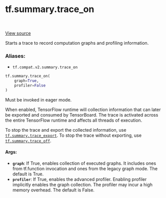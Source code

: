 <div itemscope itemtype="http://developers.google.com/ReferenceObject">
<meta itemprop="name" content="tf.summary.trace_on" />
<meta itemprop="path" content="Stable" />
</div>

# tf.summary.trace_on

<!-- Insert buttons -->

<table class="tfo-notebook-buttons tfo-api" align="left">
</table>

<a target="_blank" href="/code/stable/tensorflow/python/ops/summary_ops_v2.py">View source</a>



<!-- Start diff -->
Starts a trace to record computation graphs and profiling information.

### Aliases:

* `tf.compat.v2.summary.trace_on`


``` python
tf.summary.trace_on(
    graph=True,
    profiler=False
)
```



<!-- Placeholder for "Used in" -->

Must be invoked in eager mode.

When enabled, TensorFlow runtime will collection information that can later be
exported and consumed by TensorBoard. The trace is activated across the entire
TensorFlow runtime and affects all threads of execution.

To stop the trace and export the collected information, use
<a href="../../tf/summary/trace_export.md"><code>tf.summary.trace_export</code></a>. To stop the trace without exporting, use
<a href="../../tf/summary/trace_off.md"><code>tf.summary.trace_off</code></a>.

#### Args:


* <b>`graph`</b>: If True, enables collection of executed graphs. It includes ones from
    tf.function invocation and ones from the legacy graph mode. The default
    is True.
* <b>`profiler`</b>: If True, enables the advanced profiler. Enabling profiler
    implicitly enables the graph collection. The profiler may incur a high
    memory overhead. The default is False.